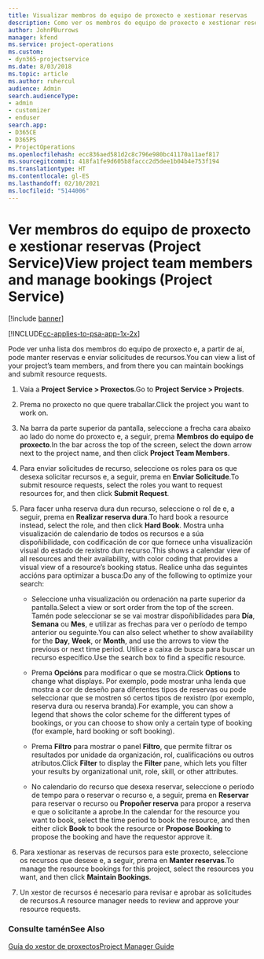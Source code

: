 ```yaml
---
title: Visualizar membros do equipo de proxecto e xestionar reservas
description: Como ver os membros do equipo de proxecto e xestionar reservas en Project Service
author: JohnPBurrows
manager: kfend
ms.service: project-operations
ms.custom:
- dyn365-projectservice
ms.date: 8/03/2018
ms.topic: article
ms.author: ruhercul
audience: Admin
search.audienceType:
- admin
- customizer
- enduser
search.app:
- D365CE
- D365PS
- ProjectOperations
ms.openlocfilehash: ecc836aed581d2c8c796e980bc41170a11aef817
ms.sourcegitcommit: 418fa1fe9d605b8faccc2d5dee1b04b4e753f194
ms.translationtype: HT
ms.contentlocale: gl-ES
ms.lasthandoff: 02/10/2021
ms.locfileid: "5144006"
---
```

# <a name="view-project-team-members-and-manage-bookings-project-service"></a><span data-ttu-id="4ec27-103">Ver membros do equipo de proxecto e xestionar reservas (Project Service)</span><span class="sxs-lookup"><span data-stu-id="4ec27-103">View project team members and manage bookings (Project Service)</span></span>

[!include [banner](../includes/psa-now-project-operations.md)]

[!INCLUDE[cc-applies-to-psa-app-1x-2x](../includes/cc-applies-to-psa-app-1x-2x.md)]

<span data-ttu-id="4ec27-104">Pode ver unha lista dos membros do equipo de proxecto e, a partir de aí, pode manter reservas e envíar solicitudes de recursos.</span><span class="sxs-lookup"><span data-stu-id="4ec27-104">You can view a list of your project’s team members, and from there you can maintain bookings and submit resource requests.</span></span>  
  
1.  <span data-ttu-id="4ec27-105">Vaia a **Project Service > Proxectos**.</span><span class="sxs-lookup"><span data-stu-id="4ec27-105">Go to **Project Service > Projects**.</span></span>  
  
2.  <span data-ttu-id="4ec27-106">Prema no proxecto no que quere traballar.</span><span class="sxs-lookup"><span data-stu-id="4ec27-106">Click the project you want to work on.</span></span>  
  
3.  <span data-ttu-id="4ec27-107">Na barra da parte superior da pantalla, seleccione a frecha cara abaixo ao lado do nome do proxecto e, a seguir, prema **Membros do equipo de proxecto**.</span><span class="sxs-lookup"><span data-stu-id="4ec27-107">In the bar across the top of the screen, select the down arrow next to the project name, and then click **Project Team Members**.</span></span>  
  
4.  <span data-ttu-id="4ec27-108">Para enviar solicitudes de recurso, seleccione os roles para os que desexa solicitar recursos e, a seguir, prema en **Enviar Solicitude**.</span><span class="sxs-lookup"><span data-stu-id="4ec27-108">To submit resource requests, select the roles you want to request resources for, and then click **Submit Request**.</span></span>  
  
5.  <span data-ttu-id="4ec27-109">Para facer unha reserva dura dun recurso, seleccione o rol de e, a seguir, prema en **Realizar reserva dura**.</span><span class="sxs-lookup"><span data-stu-id="4ec27-109">To hard book a resource instead, select the role, and then click **Hard Book**.</span></span> <span data-ttu-id="4ec27-110">Mostra unha visualización de calendario de todos os recursos e a súa dispoñibilidade, con codificación de cor que fornece unha visualización visual do estado de rexistro dun recurso.</span><span class="sxs-lookup"><span data-stu-id="4ec27-110">This shows a calendar view of all resources and their availability, with color coding that provides a visual view of a resource’s booking status.</span></span> <span data-ttu-id="4ec27-111">Realice unha das seguintes accións para optimizar a busca:</span><span class="sxs-lookup"><span data-stu-id="4ec27-111">Do any of the following to optimize your search:</span></span>  
  
    -   <span data-ttu-id="4ec27-112">Seleccione unha visualización ou ordenación na parte superior da pantalla.</span><span class="sxs-lookup"><span data-stu-id="4ec27-112">Select a view or sort order from the top of the screen.</span></span> <span data-ttu-id="4ec27-113">Tamén pode seleccionar se se vai mostrar dispoñibilidades para **Día**, **Semana** ou **Mes**, e utilizar as frechas para ver o período de tempo anterior ou seguinte.</span><span class="sxs-lookup"><span data-stu-id="4ec27-113">You can also select whether to show availability for the **Day**, **Week**, or **Month**, and use the arrows to view the previous or next time period.</span></span> <span data-ttu-id="4ec27-114">Utilice a caixa de busca para buscar un recurso específico.</span><span class="sxs-lookup"><span data-stu-id="4ec27-114">Use the search box to find a specific resource.</span></span>  
  
    -   <span data-ttu-id="4ec27-115">Prema **Opcións** para modificar o que se mostra.</span><span class="sxs-lookup"><span data-stu-id="4ec27-115">Click **Options** to change what displays.</span></span> <span data-ttu-id="4ec27-116">Por exemplo, pode mostrar unha lenda que mostra a cor de deseño para diferentes tipos de reservas ou pode seleccionar que se mostren só certos tipos de rexistro (por exemplo, reserva dura ou reserva branda).</span><span class="sxs-lookup"><span data-stu-id="4ec27-116">For example, you can show a legend that shows the color scheme for the different types of bookings, or you can choose to show only a certain type of booking (for example, hard booking or soft booking).</span></span>  
  
    -   <span data-ttu-id="4ec27-117">Prema **Filtro** para mostrar o panel **Filtro**, que permite filtrar os resultados por unidade da organización, rol, cualificacións ou outros atributos.</span><span class="sxs-lookup"><span data-stu-id="4ec27-117">Click **Filter** to display the **Filter** pane, which lets you filter your results by organizational unit, role, skill, or other attributes.</span></span>  
  
    -   <span data-ttu-id="4ec27-118">No calendario do recurso que desexa reservar, seleccione o período de tempo para o reservar o recurso e, a seguir, prema en **Reservar** para reservar o recurso ou **Propoñer reserva** para propor a reserva e que o solicitante a aprobe.</span><span class="sxs-lookup"><span data-stu-id="4ec27-118">In the calendar for the resource you want to book, select the time period to book the resource, and then either click **Book** to book the resource or **Propose Booking** to propose the booking and have the requestor approve it.</span></span>  
  
6.  <span data-ttu-id="4ec27-119">Para xestionar as reservas de recursos para este proxecto, seleccione os recursos que desexe e, a seguir, prema en **Manter reservas**.</span><span class="sxs-lookup"><span data-stu-id="4ec27-119">To manage the resource bookings for this project, select the resources you want, and then click **Maintain Bookings**.</span></span>  
  
7.  <span data-ttu-id="4ec27-120">Un xestor de recursos é necesario para revisar e aprobar as solicitudes de recursos.</span><span class="sxs-lookup"><span data-stu-id="4ec27-120">A resource manager needs to review and approve your resource requests.</span></span>  
  
### <a name="see-also"></a><span data-ttu-id="4ec27-121">Consulte tamén</span><span class="sxs-lookup"><span data-stu-id="4ec27-121">See Also</span></span>  
 [<span data-ttu-id="4ec27-122">Guía do xestor de proxectos</span><span class="sxs-lookup"><span data-stu-id="4ec27-122">Project Manager Guide</span></span>](../psa/project-manager-guide.md)
